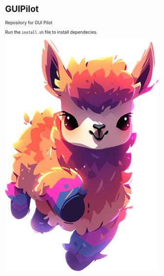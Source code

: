 # GUIPilot
Repository for GUI Pilot

Run the `install.sh` file to install dependecies.

![alt text](image.png)